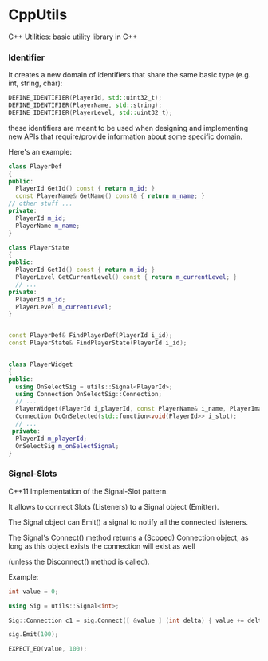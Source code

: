# CppUtils
C++ Utilities: basic utility library in C++

### Identifier
It creates a new domain of identifiers that share the same basic type (e.g. int, string, char):
```c++
DEFINE_IDENTIFIER(PlayerId, std::uint32_t);
DEFINE_IDENTIFIER(PlayerName, std::string);
DEFINE_IDENTIFIER(PlayerLevel, std::uint32_t);
```
these identifiers are meant to be used when designing and implementing new APIs that require/provide information about some specific domain. 

Here's an example:

```c++
class PlayerDef
{
public:
  PlayerId GetId() const { return m_id; }
  const PlayerName& GetName() const& { return m_name; }
// other stuff ...
private:
  PlayerId m_id;
  PlayerName m_name;
}

class PlayerState
{
public:
  PlayerId GetId() const { return m_id; }
  PlayerLevel GetCurrentLevel() const { return m_currentLevel; }
  // ...
private:
  PlayerId m_id;
  PlayerLevel m_currentLevel;
}


const PlayerDef& FindPlayerDef(PlayerId i_id);
const PlayerState& FindPlayerState(PlayerId i_id);


class PlayerWidget
{
public:
  using OnSelectSig = utils::Signal<PlayerId>;
  using Connection OnSelectSig::Connection;
  // ...
  PlayerWidget(PlayerId i_playerId, const PlayerName& i_name, PlayerImageId i_playerImageId);
  Connection DoOnSelected(std::function<void(PlayerId>> i_slot);
  // ...
 private:
  PlayerId m_playerId;
  OnSelectSig m_onSelectSignal;
}
```

### Signal-Slots
C++11 Implementation of the Signal-Slot pattern.

It allows to connect Slots (Listeners) to a Signal object (Emitter).

The Signal object can Emit() a signal to notify all the connected listeners.

The Signal's Connect() method returns a (Scoped) Connection object, 
as long as this object exists the connection will exist as well 

(unless the Disconnect() method is called). 

Example:
```c++
int value = 0;

using Sig = utils::Signal<int>;

Sig::Connection c1 = sig.Connect([ &value ] (int delta) { value += delta; });

sig.Emit(100);

EXPECT_EQ(value, 100);

```
